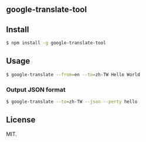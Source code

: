 google-translate-tool
---------------------

## Install

```bash
$ npm install -g google-translate-tool
```

## Usage

```bash
$ google-translate --from=en --to=zh-TW Hello World
```

### Output JSON format

```bash
$ google-translate --to=zh-TW --json --perty hello
```

## License

MIT.
